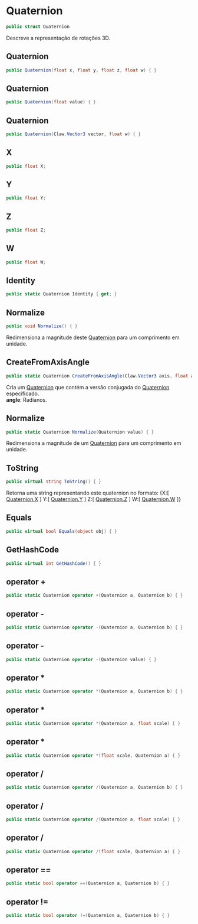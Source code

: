 # Quaternion
```csharp
public struct Quaternion
```
Descreve a representação de rotações 3D.<br />
## Quaternion
```csharp
public Quaternion(float x, float y, float z, float w) { }
```
## Quaternion
```csharp
public Quaternion(float value) { }
```
## Quaternion
```csharp
public Quaternion(Claw.Vector3 vector, float w) { }
```
## X
```csharp
public float X;
```
## Y
```csharp
public float Y;
```
## Z
```csharp
public float Z;
```
## W
```csharp
public float W;
```
## Identity
```csharp
public static Quaternion Identity { get; } 
```
## Normalize
```csharp
public void Normalize() { }
```
Redimensiona a magnitude deste [Quaternion](api/Claw/Quaternion.md#Quaternion) para um comprimento em unidade.<br />
## CreateFromAxisAngle
```csharp
public static Quaternion CreateFromAxisAngle(Claw.Vector3 axis, float angle) { }
```
Cria um [Quaternion](api/Claw/Quaternion.md#Quaternion) que contém a versão conjugada do [Quaternion](api/Claw/Quaternion.md#Quaternion) especificado.<br />
**angle**: Radianos.<br />
## Normalize
```csharp
public static Quaternion Normalize(Quaternion value) { }
```
Redimensiona a magnitude de um [Quaternion](api/Claw/Quaternion.md#Quaternion) para um comprimento em unidade.<br />
## ToString
```csharp
public virtual string ToString() { }
```
Retorna uma string representando este quaternion no formato:
            {X:[ [Quaternion.X](api/Claw/Quaternion.md#X) ] Y:[ [Quaternion.Y](api/Claw/Quaternion.md#Y) ] Z:[ [Quaternion.Z](api/Claw/Quaternion.md#Z) ] W:[ [Quaternion.W](api/Claw/Quaternion.md#W) ]}<br />
## Equals
```csharp
public virtual bool Equals(object obj) { }
```
## GetHashCode
```csharp
public virtual int GetHashCode() { }
```
## operator +
```csharp
public static Quaternion operator +(Quaternion a, Quaternion b) { }
```
## operator -
```csharp
public static Quaternion operator -(Quaternion a, Quaternion b) { }
```
## operator -
```csharp
public static Quaternion operator -(Quaternion value) { }
```
## operator *
```csharp
public static Quaternion operator *(Quaternion a, Quaternion b) { }
```
## operator *
```csharp
public static Quaternion operator *(Quaternion a, float scale) { }
```
## operator *
```csharp
public static Quaternion operator *(float scale, Quaternion a) { }
```
## operator /
```csharp
public static Quaternion operator /(Quaternion a, Quaternion b) { }
```
## operator /
```csharp
public static Quaternion operator /(Quaternion a, float scale) { }
```
## operator /
```csharp
public static Quaternion operator /(float scale, Quaternion a) { }
```
## operator ==
```csharp
public static bool operator ==(Quaternion a, Quaternion b) { }
```
## operator !=
```csharp
public static bool operator !=(Quaternion a, Quaternion b) { }
```
